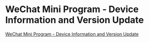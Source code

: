 # WeChat Mini Program - Device Information and Version Update
[WeChat Mini Program - Device Information and Version Update](https://aiwithcloud.com/2022/09/16/wechat_mini_program___device_information_and_version_update/)